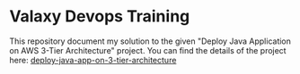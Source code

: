 # Valaxy Devops Training

This repository document my solution to the given "Deploy Java Application on AWS 3-Tier Architecture" project. 
You can find the details of the project here: [deploy-java-app-on-3-tier-architecture](https://devopsrealtime.com/deploy-java-application-on-aws-3-tier-architecture/)


